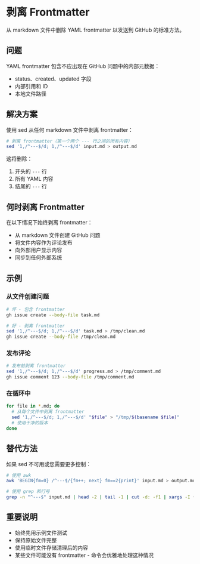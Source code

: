# 剥离 Frontmatter

从 markdown 文件中删除 YAML frontmatter 以发送到 GitHub 的标准方法。

## 问题

YAML frontmatter 包含不应出现在 GitHub 问题中的内部元数据：
- status、created、updated 字段
- 内部引用和 ID
- 本地文件路径

## 解决方案

使用 sed 从任何 markdown 文件中剥离 frontmatter：

```bash
# 剥离 frontmatter（第一个两个 --- 行之间的所有内容）
sed '1,/^---$/d; 1,/^---$/d' input.md > output.md
```

这将删除：
1. 开头的 `---` 行
2. 所有 YAML 内容
3. 结尾的 `---` 行

## 何时剥离 Frontmatter

在以下情况下始终剥离 frontmatter：
- 从 markdown 文件创建 GitHub 问题
- 将文件内容作为评论发布
- 向外部用户显示内容
- 同步到任何外部系统

## 示例

### 从文件创建问题
```bash
# 坏 - 包含 frontmatter
gh issue create --body-file task.md

# 好 - 剥离 frontmatter
sed '1,/^---$/d; 1,/^---$/d' task.md > /tmp/clean.md
gh issue create --body-file /tmp/clean.md
```

### 发布评论
```bash
# 发布前剥离 frontmatter
sed '1,/^---$/d; 1,/^---$/d' progress.md > /tmp/comment.md
gh issue comment 123 --body-file /tmp/comment.md
```

### 在循环中
```bash
for file in *.md; do
  # 从每个文件中剥离 frontmatter
  sed '1,/^---$/d; 1,/^---$/d' "$file" > "/tmp/$(basename $file)"
  # 使用干净的版本
done
```

## 替代方法

如果 sed 不可用或您需要更多控制：

```bash
# 使用 awk
awk 'BEGIN{fm=0} /^---$/{fm++; next} fm==2{print}' input.md > output.md

# 使用 grep 和行号
grep -n "^---$" input.md | head -2 | tail -1 | cut -d: -f1 | xargs -I {} tail -n +$(({}+1)) input.md
```

## 重要说明

- 始终先用示例文件测试
- 保持原始文件完整
- 使用临时文件存储清理后的内容
- 某些文件可能没有 frontmatter - 命令会优雅地处理这种情况